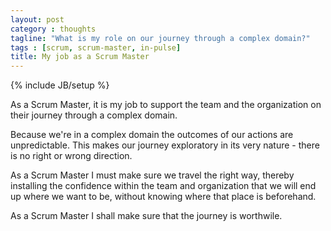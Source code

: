 ```yaml
---
layout: post
category : thoughts
tagline: "What is my role on our journey through a complex domain?"
tags : [scrum, scrum-master, in-pulse]
title: My job as a Scrum Master
---
```

{% include JB/setup %}

As a Scrum Master, it is my job 
to support the team and the organization
on their journey through a complex domain.

Because we're in a complex domain 
the outcomes of our actions are unpredictable. 
This makes our journey exploratory in its very nature - 
there is no right or wrong direction. 

As a Scrum Master I must make sure we travel the right way,
thereby installing the confidence within the team and organization
that we will end up where we want to be,
without knowing where that place is beforehand.

As a Scrum Master I shall make sure that the journey is worthwile.

